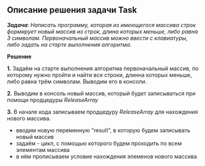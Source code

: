 ## Описание решения задачи Task

***Задача***: *Написать программу, которая из имеющегося массива строк формирует новый массив из строк, длина которых меньше, либо равна 3 символам. Первоначальный массив можно ввести с клавиатуры, либо задать на старте выполнения алгоритма.* 

**Решение**

**1.**  Задаём на старте выполнения алгоритма первоначальный массив, по которому нужно пройти и найти все строки, длинна которых  меньше, либо равна трём символам. Выводим его в консоли.

**2.** Выводим в консоль новый массив, который будет записываться при помощи продцедуры  *ReleaseArray*

**3.** В начале кода записываем продцедуру *ReleaseArray* для нахождения нового массива.
- вводим новую переменную "result", в которую будем записывать новый массив
- задаём - цикл, с помощью которого будем проходить по всем элементам массива
- в нём прописываем условие нахождения  элеменов нового массива

